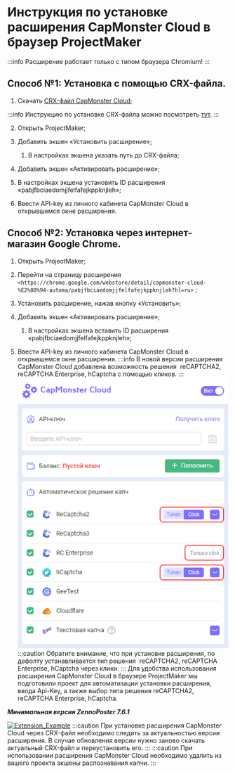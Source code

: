 ﻿---
sidebar_position: 4
sidebar_label: Инструкция по установке расширения в браузер ProjectMaker
---

# Инструкция по установке расширения CapMonster Cloud в браузер ProjectMaker

:::info
Расширение работает только с типом браузера Chromium!
:::

## Способ №1: Установка с помощью CRX-файла.
1. Скачать [CRX-файл CapMonster Cloud](https://chrome.google.com/webstore/detail/capmonster-cloud-%E2%80%94-automa/pabjfbciaedomjjfelfafejkppknjleh?hl=ru);

:::info
Инструкцию по установке CRX-файла можно посмотреть [тут](https://zennolab.atlassian.net/wiki/spaces/RU/pages/2081423361#%D0%9A%D0%B0%D0%BA-%D1%81%D0%BA%D0%B0%D1%87%D0%B0%D1%82%D1%8C-crx-%D1%84%D0%B0%D0%B9%D0%BB-%D1%80%D0%B0%D1%81%D1%88%D0%B8%D1%80%D0%B5%D0%BD%D0%B8%D1%8F).
:::

2. Открыть ProjectMaker;

1. Добавить экшен «Установить расширение»;

    1. В настройках экшена указать путь до CRX-файла;

1. Добавить экшен «Активировать расширение»;

1. В настройках экшена установить ID расширения «pabjfbciaedomjjfelfafejkppknjleh»;

1. Ввести API-key из личного кабинета CapMonster Cloud в открывшемся окне расширения.

## Способ №2: Установка через интернет-магазин Google Chrome.
1. Открыть ProjectMaker;
1. Перейти на страницу расширения `<https://chrome.google.com/webstore/detail/capmonster-cloud-%E2%80%94-automa/pabjfbciaedomjjfelfafejkppknjleh?hl=ru>` ;
1. Установить расширение, нажав кнопку «Установить»;
1. Добавить экшен «Активировать расширение»;

    1. В настройках экшена вставить ID расширения «pabjfbciaedomjjfelfafejkppknjleh»;

1. Ввести API-key из личного кабинета CapMonster Cloud в открывшемся окне расширения.
:::info
В новой версии расширения CapMonster Cloud добавлена возможность решения  reCAPTCHA2, reCAPTCHA Enterprise, hCaptcha с помощью кликов.
:::
![](./images/install-instruction/Aspose.Words.d33c25f1-0d68-4361-bcfb-da50f3892df4.001.png) 
:::caution
Обратите внимание, что при установке расширения, по дефолту устанавливается тип решения  reCAPTCHA2, reCAPTCHA Enterprise, hCaptcha через клики.
:::
Для удобства использования расширения CapMonster Cloud в браузере ProjectMaker мы подготовили проект для автоматизации установки расширения, ввода Api-Key, а также выбор типа решения reCAPTCHA2, reCAPTCHA Enterprise, hCaptcha.

***Минимальная версия ZennoPoster 7.6.1***

[![Extension_Example](./images/install-instruction/Aspose.Words.d33c25f1-0d68-4361-bcfb-da50f3892df4.002.png)](https://drive.google.com/file/d/1eOv1wXnjf202yDavB4051-XFM7vUGiGN/view?usp=sharing)
:::caution
При установке расширения CapMonster Cloud через CRX-файл необходимо следить за актуальностью версии расширения. В случае обновления версии нужно заново скачать актуальный CRX-файл и переустановить его.
:::
:::caution
При использовании расширения CapMonster Cloud необходимо удалить из вашего проекта экшены распознавания капчи.
:::
